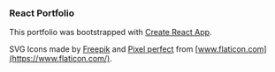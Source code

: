 ### React Portfolio

This portfolio was bootstrapped with [Create React App](https://github.com/facebook/create-react-app).

SVG Icons made by [Freepik](https://www.flaticon.com/authors/freepik) and [Pixel perfect](https://www.flaticon.com/authors/pixel-perfect) from [www.flaticon.com](https://www.flaticon.com/).
